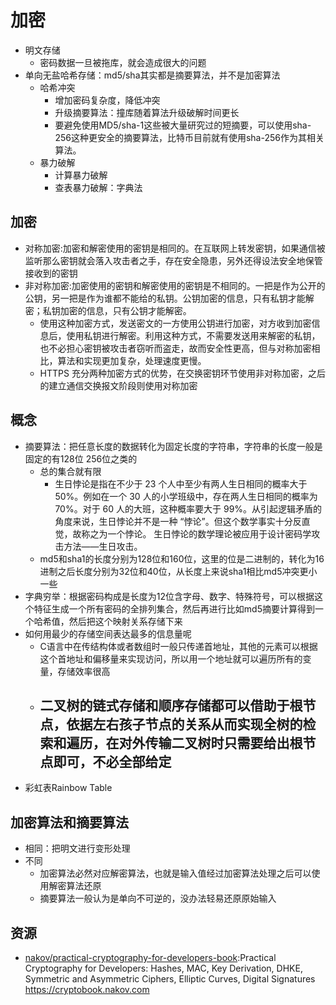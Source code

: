 # 加密

* 明文存储
  - 密码数据一旦被拖库，就会造成很大的问题
* 单向无盐哈希存储：md5/sha其实都是摘要算法，并不是加密算法
  - 哈希冲突
    + 增加密码复杂度，降低冲突
    + 升级摘要算法：撞库随着算法升级破解时间更长
    + 要避免使用MD5/sha-1这些被大量研究过的短摘要，可以使用sha-256这种更安全的摘要算法，比特币目前就有使用sha-256作为其相关算法。
  - 暴力破解
    + 计算暴力破解
    + 查表暴力破解：字典法

## 加密

* 对称加密:加密和解密使用的密钥是相同的。在互联网上转发密钥，如果通信被监听那么密钥就会落入攻击者之手，存在安全隐患，另外还得设法安全地保管接收到的密钥
* 非对称加密:加密使用的密钥和解密使用的密钥是不相同的。一把是作为公开的公钥，另一把是作为谁都不能给的私钥。公钥加密的信息，只有私钥才能解密；私钥加密的信息，只有公钥才能解密。
  - 使用这种加密方式，发送密文的一方使用公钥进行加密，对方收到加密信息后，使用私钥进行解密。利用这种方式，不需要发送用来解密的私钥，也不必担心密钥被攻击者窃听而盗走，故而安全性更高，但与对称加密相比，算法和实现更加复杂，处理速度更慢。
  - HTTPS 充分两种加密方式的优势，在交换密钥环节使用非对称加密，之后的建立通信交换报文阶段则使用对称加密

## 概念

* 摘要算法：把任意长度的数据转化为固定长度的字符串，字符串的长度一般是固定的有128位 256位之类的
  - 总的集合就有限
    + 生日悖论是指在不少于 23 个人中至少有两人生日相同的概率大于 50%。例如在一个 30 人的小学班级中，存在两人生日相同的概率为 70%。对于 60 人的大班，这种概率要大于 99%。从引起逻辑矛盾的角度来说，生日悖论并不是一种 “悖论”。但这个数学事实十分反直觉，故称之为一个悖论。 生日悖论的数学理论被应用于设计密码学攻击方法——生日攻击。
  - md5和sha1的长度分别为128位和160位，这里的位是二进制的，转化为16进制之后长度分别为32位和40位，从长度上来说sha1相比md5冲突更小一些
* 字典穷举：根据密码构成是长度为12位含字母、数字、特殊符号，可以根据这个特征生成一个所有密码的全排列集合，然后再进行比如md5摘要计算得到一个哈希值，然后把这个映射关系存储下来
* 如何用最少的存储空间表达最多的信息量呢
  - C语言中在传结构体或者数组时一般只传递首地址，其他的元素可以根据这个首地址和偏移量来实现访问，所以用一个地址就可以遍历所有的变量，存储效率很高
  - 二叉树的链式存储和顺序存储都可以借助于根节点，依据左右孩子节点的关系从而实现全树的检索和遍历，在对外传输二叉树时只需要给出根节点即可，不必全部给定
    -
* 彩虹表Rainbow Table

## 加密算法和摘要算法

* 相同：把明文进行变形处理
* 不同
  - 加密算法必然对应解密算法，也就是输入值经过加密算法处理之后可以使用解密算法还原
  - 摘要算法一般认为是单向不可逆的，没办法轻易还原原始输入

## 资源

* [nakov/practical-cryptography-for-developers-book](https://github.com/nakov/practical-cryptography-for-developers-book):Practical Cryptography for Developers: Hashes, MAC, Key Derivation, DHKE, Symmetric and Asymmetric Ciphers, Elliptic Curves, Digital Signatures https://cryptobook.nakov.com
